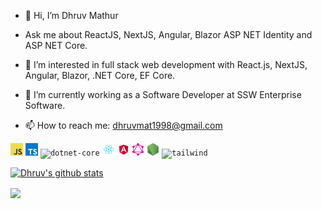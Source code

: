 - 👋 Hi, I’m Dhruv Mathur

- Ask me about ReactJS, NextJS, Angular, Blazor ASP NET Identity and ASP NET Core.

- 👀 I’m interested in full stack web development with React.js, NextJS, Angular, Blazor, .NET Core, EF Core.  

- 🌱 I’m currently working as a Software Developer at SSW Enterprise Software.

- 📫 How to reach me: dhruvmat1998@gmail.com

<code><img height="20" alt="javascript" src="https://raw.githubusercontent.com/github/explore/80688e429a7d4ef2fca1e82350fe8e3517d3494d/topics/javascript/javascript.png"></code>
<code><img height="20" alt="typescript" src="https://raw.githubusercontent.com/github/explore/80688e429a7d4ef2fca1e82350fe8e3517d3494d/topics/typescript/typescript.png"></code>
<code><img height="20" alt="dotnet-core" src="https://user-images.githubusercontent.com/25181517/121405754-b4f48f80-c95d-11eb-8893-fc325bde617f.png"></code>
<code><img height="20" alt="react" src="https://raw.githubusercontent.com/github/explore/80688e429a7d4ef2fca1e82350fe8e3517d3494d/topics/react/react.png"></code>
<code><img height="20" alt="angular" src="https://raw.githubusercontent.com/github/explore/80688e429a7d4ef2fca1e82350fe8e3517d3494d/topics/angular/angular.png"></code>
<code><img height="20" alt="graphql" src="https://raw.githubusercontent.com/github/explore/5c058a388828bb5fde0bcafd4bc867b5bb3f26f3/topics/graphql/graphql.png"></code>
<code><img height="20" alt="nodejs" src="https://raw.githubusercontent.com/github/explore/80688e429a7d4ef2fca1e82350fe8e3517d3494d/topics/nodejs/nodejs.png"></code> 
<code><img height="20" alt="tailwind" src="https://user-images.githubusercontent.com/25181517/202896760-337261ed-ee92-4979-84c4-d4b829c7355d.png"></code>

[![Dhruv's github stats](https://github-readme-stats.vercel.app/api?username=dhruv-0987&show_icons=true&theme=dracula)](https://github.com/dhruv-0987/github-readme-stats)
<!---
Dhruv-0987/Dhruv-0987 is a ✨ special ✨ repository because its `README.md` (this file) appears on your GitHub profile.
You can click the Preview link to take a look at your changes.
--->

<a href="https://github.com/dhruv-0987/github-readme-stats"><img align="center" src="https://github-readme-stats.vercel.app/api/top-langs/?username=dhruv-0987&layout=compact&theme=dracula&hide_border=true" /></a>
